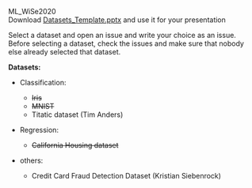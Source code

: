 ML_WiSe2020  
Download [Datasets_Template.pptx](Datasets_Template.pptx) and use it for your presentation  

Select a dataset and open an issue and write your choice as an issue.
Before selecting a dataset, check the issues and make sure that nobody else already selected that dataset.


**Datasets:**
- Classification:
    - ~~Iris~~
    - ~~MNIST~~
    - Titatic dataset (Tim Anders)
    
- Regression:
    - ~~California Housing dataset~~ 

- others:
    - Credit Card Fraud Detection Dataset (Kristian Siebenrock)
